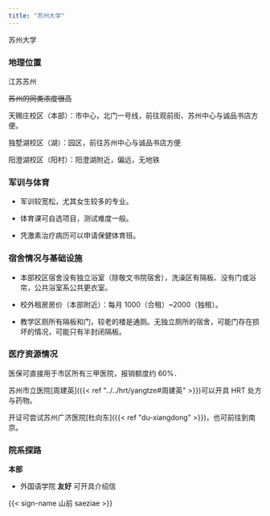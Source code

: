 ```yaml
---
title: "苏州大学"
---
```

苏州大学

### 地理位置

江苏苏州

~~苏州的同类浓度很高~~

天赐庄校区（本部）：市中心，北门一号线，前往观前街、苏州中心与诚品书店方便。

独墅湖校区（湖）：园区，前往苏州中心与诚品书店方便

阳澄湖校区（阳村）：阳澄湖附近，偏远，无地铁

### 军训与体育

+ 军训较宽松，尤其女生较多的专业。

+ 体育课可自选项目，测试难度一般。

+ 凭激素治疗病历可以申请保健体育班。

### 宿舍情况与基础设施

+ 本部校区宿舍没有独立浴室（除敬文书院宿舍），洗澡区有隔板、没有门或浴帘，公共浴室系公共更衣室。

+ 校外租房房价（本部附近）：每月 1000（合租）~2000（独租）。

+ 教学区厕所有隔板和门，较老的楼是通厕。无独立厕所的宿舍，可能门存在损坏的情况，可能只有半封闭隔板。

### 医疗资源情况

医保可直接用于市区所有三甲医院，报销额度约 60%．

苏州市立医院[周建英]({{< ref "../../hrt/yangtze#周建英" >}})可以开具 HRT 处方与药物。

开证可尝试苏州广济医院[杜向东]({{< ref "du-xiangdong" >}})，也可前往到南京。

### 院系探路

**本部**

+ 外国语学院 **友好** 可开具介绍信

{{< sign-name 山前 saeziae >}}
